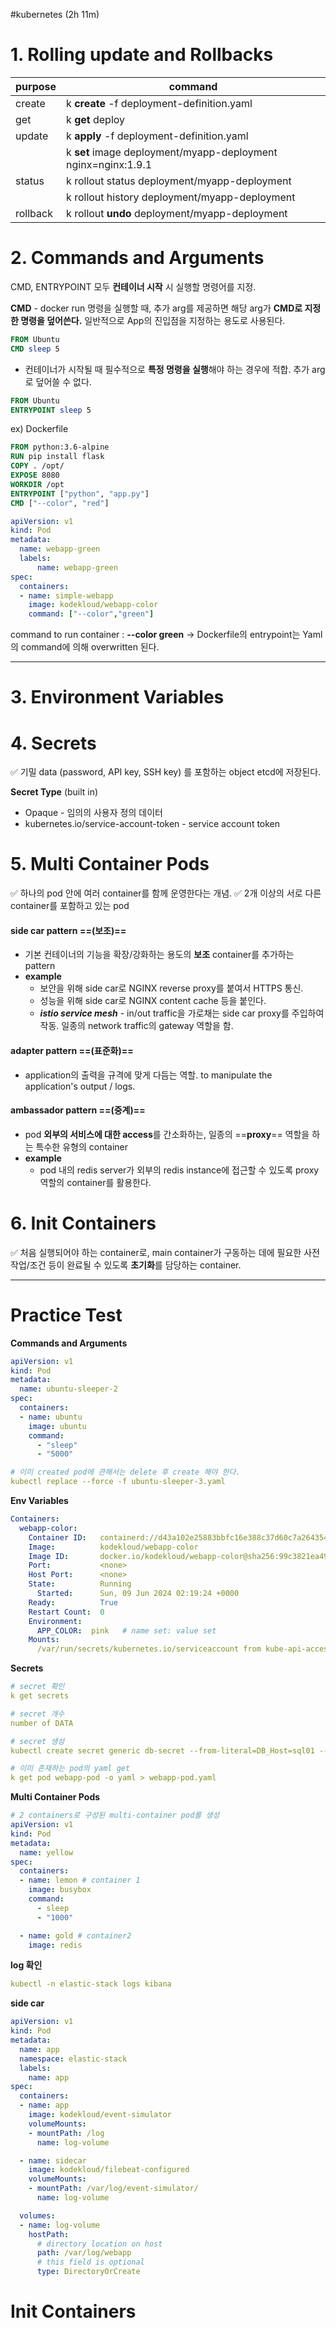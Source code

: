 #kubernetes 
(2h 11m)

# 1. Rolling update and Rollbacks

| purpose  | command                                                       |
| -------- | ------------------------------------------------------------- |
| create   | k **create** -f deployment-definition.yaml                    |
| get      | k **get** deploy                                              |
| update   | k **apply** -f deployment-definition.yaml                     |
|          | k **set** image deployment/myapp-deployment nginx=nginx:1.9.1 |
| status   | k rollout status deployment/myapp-deployment                  |
|          | k rollout history deployment/myapp-deployment                 |
| rollback | k rollout **undo** deployment/myapp-deployment                |
 
# 2. Commands and Arguments

CMD, ENTRYPOINT 모두 **컨테이너 시작** 시 실행할 명령어를 지정.

**CMD** - docker run 명령을 실행할 때, 추가 arg를 제공하면 해당 arg가 **CMD로 지정한 명령을 덮어쓴다.**
일반적으로 App의 진입점을 지정하는 용도로 사용된다.
```Dockerfile
FROM Ubuntu
CMD sleep 5
```

- 컨테이너가 시작될 때 필수적으로 **특정 명령을 실행**해야 하는 경우에 적합. 추가 arg로 덮어쓸 수 없다.
```Dockerfile
FROM Ubuntu
ENTRYPOINT sleep 5
```

ex) Dockerfile

```Dockerfile
FROM python:3.6-alpine
RUN pip install flask
COPY . /opt/
EXPOSE 8080
WORKDIR /opt
ENTRYPOINT ["python", "app.py"]
CMD ["--color", "red"]
```

```yaml
apiVersion: v1 
kind: Pod 
metadata:
  name: webapp-green
  labels:
      name: webapp-green 
spec:
  containers:
  - name: simple-webapp
    image: kodekloud/webapp-color
    command: ["--color","green"]
```

command to run container : **--color green**
-> Dockerfile의 entrypoint는 Yaml의 command에 의해 overwritten 된다.


----

# 3. Environment Variables

# 4. Secrets
✅ 기밀 data (password, API key, SSH key) 를 포함하는 object
etcd에 저장된다.

**Secret Type** (built in)
- Opaque - 임의의 사용자 정의 데이터
- kubernetes.io/service-account-token - service account token

# 5. Multi Container Pods
✅ 하나의 pod 안에 여러 container를 함께 운영한다는 개념.
✅ 2개 이상의 서로 다른 container를 포함하고 있는 pod
#### **side car pattern** ==(**보조**)==
- 기본 컨테이너의 기능을 확장/강화하는 용도의 **보조** container를 추가하는 pattern
- **example**
	- 보안을 위해 side car로 NGINX reverse proxy를 붙여서 HTTPS 통신.
	- 성능을 위해 side car로 NGINX content cache 등을 붙인다.
	- ***istio service mesh*** - in/out traffic을 가로채는 side car proxy를 주입하여 작동. 일종의 network traffic의 gateway 역할을 함.

#### adapter pattern ==(**표준화**)==
- application의 출력을 규격에 맞게 다듬는 역할. to manipulate the application's output / logs.
#### ambassador pattern ==(중계)==
- pod **외부의 서비스에 대한 access**를 간소화하는, 일종의 ==**proxy**== 역할을 하는 특수한 유형의 container
- **example**
	- pod 내의 redis server가 외부의 redis instance에 접근할 수 있도록 proxy 역할의 container를 활용한다.

# 6. Init Containers
✅ 처음 실행되어야 하는 container로, main container가 구동하는 데에 필요한 사전 작업/조건 등이 완료될 수 있도록 **초기화**를 담당하는 container.


----
# Practice Test

**Commands and Arguments**
```yaml
apiVersion: v1 
kind: Pod 
metadata:
  name: ubuntu-sleeper-2 
spec:
  containers:
  - name: ubuntu
    image: ubuntu
    command:
      - "sleep"
      - "5000"

# 이미 created pod에 관해서는 delete 후 create 해야 한다.
kubectl replace --force -f ubuntu-sleeper-3.yaml

```

**Env Variables**
```yaml
Containers:
  webapp-color:
    Container ID:   containerd://d43a102e25883bbfc16e388c37d60c7a264354109158fb2d67167f2e0ee79776
    Image:          kodekloud/webapp-color
    Image ID:       docker.io/kodekloud/webapp-color@sha256:99c3821ea49b89c7a22d3eebab5c2e1ec651452e7675af243485034a72eb1423
    Port:           <none>
    Host Port:      <none>
    State:          Running
      Started:      Sun, 09 Jun 2024 02:19:24 +0000
    Ready:          True
    Restart Count:  0
    Environment:
      APP_COLOR:  pink   # name set: value set
    Mounts:
      /var/run/secrets/kubernetes.io/serviceaccount from kube-api-acces
```

**Secrets**
```yaml
# secret 확인
k get secrets

# secret 개수
number of DATA 

# secret 생성
kubectl create secret generic db-secret --from-literal=DB_Host=sql01 --from-literal=DB_User=root --from-literal=DB_Password=password123

# 이미 존재하는 pod의 yaml get
k get pod webapp-pod -o yaml > webapp-pod.yaml
```

**Multi Container Pods**
```yaml
# 2 containers로 구성된 multi-container pod를 생성
apiVersion: v1
kind: Pod
metadata:
  name: yellow
spec:
  containers:
  - name: lemon # container 1
    image: busybox
    command:
      - sleep
      - "1000"

  - name: gold # container2
    image: redis
```

**log 확인**
```yaml
kubectl -n elastic-stack logs kibana
```

**side car**
```yaml
apiVersion: v1
kind: Pod
metadata:
  name: app
  namespace: elastic-stack
  labels:
    name: app
spec:
  containers:
  - name: app
    image: kodekloud/event-simulator
    volumeMounts:
    - mountPath: /log
      name: log-volume

  - name: sidecar
    image: kodekloud/filebeat-configured
    volumeMounts:
    - mountPath: /var/log/event-simulator/
      name: log-volume

  volumes:
  - name: log-volume
    hostPath:
      # directory location on host
      path: /var/log/webapp
      # this field is optional
      type: DirectoryOrCreate
```

# Init Containers